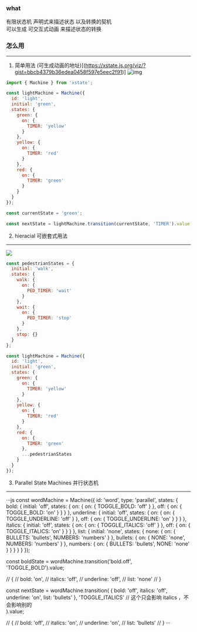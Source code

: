 ### what
有限状态机  声明式来描述状态  以及转换的契机  
可以生成 可交互式动画 来描述状态的转换  

### 怎么用  
-------------
1. 简单用法  (可生成动画的地址)[(https://xstate.js.org/viz/?gist=bbcb4379b36edea0458f597e5eec2f91)]
![img](https://camo.githubusercontent.com/f11dc99c3db8be0617c7084d3353c9c08a15deae01f83ffefff3582f2b0cc8fa/68747470733a2f2f696d6775722e636f6d2f7271716d6b4a682e706e67)
```js
import { Machine } from 'xstate';

const lightMachine = Machine({
  id: 'light',
  initial: 'green',
  states: {
    green: {
      on: {
        TIMER: 'yellow'
      }
    },
    yellow: {
      on: {
        TIMER: 'red'
      }
    },
    red: {
      on: {
        TIMER: 'green'
      }
    }
  }
});

const currentState = 'green';

const nextState = lightMachine.transition(currentState, 'TIMER').value;

```

2. hieracial 可嵌套式用法  
--------------
![](https://camo.githubusercontent.com/1d505f0bb75215f8ee8cf3218a5345c8ad1286f239dcc02e67503888ba0de5d2/68747470733a2f2f696d6775722e636f6d2f47445a416542392e706e67)

```js
const pedestrianStates = {
  initial: 'walk',
  states: {
    walk: {
      on: {
        PED_TIMER: 'wait'
      }
    },
    wait: {
      on: {
        PED_TIMER: 'stop'
      }
    },
    stop: {}
  }
};

const lightMachine = Machine({
  id: 'light',
  initial: 'green',
  states: {
    green: {
      on: {
        TIMER: 'yellow'
      }
    },
    yellow: {
      on: {
        TIMER: 'red'
      }
    },
    red: {
      on: {
        TIMER: 'green'
      },
      ...pedestrianStates
    }
  }
});
```
3. Parallel State Machines  并行状态机  

-------

···js
const wordMachine = Machine({
  id: 'word',
  type: 'parallel',
  states: {
    bold: {
      initial: 'off',
      states: {
        on: {
          on: { TOGGLE_BOLD: 'off' }
        },
        off: {
          on: { TOGGLE_BOLD: 'on' }
        }
      }
    },
    underline: {
      initial: 'off',
      states: {
        on: {
          on: { TOGGLE_UNDERLINE: 'off' }
        },
        off: {
          on: { TOGGLE_UNDERLINE: 'on' }
        }
      }
    },
    italics: {
      initial: 'off',
      states: {
        on: {
          on: { TOGGLE_ITALICS: 'off' }
        },
        off: {
          on: { TOGGLE_ITALICS: 'on' }
        }
      }
    },
    list: {
      initial: 'none',
      states: {
        none: {
          on: { BULLETS: 'bullets', NUMBERS: 'numbers' }
        },
        bullets: {
          on: { NONE: 'none', NUMBERS: 'numbers' }
        },
        numbers: {
          on: { BULLETS: 'bullets', NONE: 'none' }
        }
      }
    }
  }
});

const boldState = wordMachine.transition('bold.off', 'TOGGLE_BOLD').value;

// {
//   bold: 'on',
//   italics: 'off',
//   underline: 'off',
//   list: 'none'
// }

const nextState = wordMachine.transition(
  {
    bold: 'off',
    italics: 'off',
    underline: 'on',
    list: 'bullets'
  },
  'TOGGLE_ITALICS'    // 这个只会影响 italics  ，不会影响别的  
).value;

// {
//   bold: 'off',
//   italics: 'on',
//   underline: 'on',
//   list: 'bullets'
// }
···
